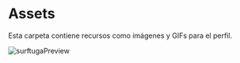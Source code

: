 # Assets
Esta carpeta contiene recursos como imágenes y GIFs para el perfil.

![surftugaPreview](https://github.com/user-attachments/assets/48e137f4-6c34-48ac-830a-749049b5b625)

